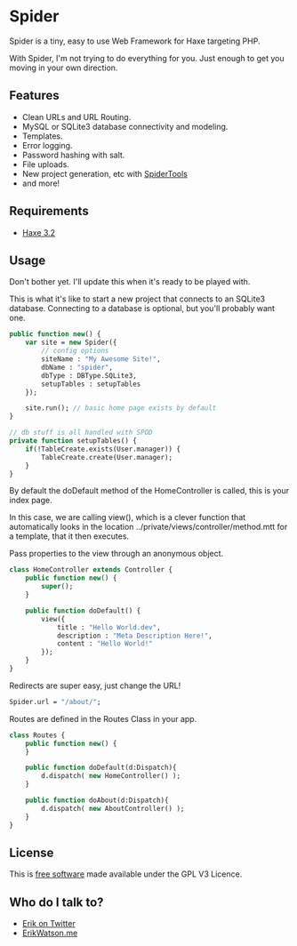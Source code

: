 Spider
======

Spider is a tiny, easy to use Web Framework for Haxe targeting PHP.

With Spider, I'm not trying to do everything for you. Just enough to get you moving in your own direction.


## Features

* Clean URLs and URL Routing.
* MySQL or SQLite3 database connectivity and modeling.
* Templates.
* Error logging.
* Password hashing with salt.
* File uploads.
* New project generation, etc with [SpiderTools](https://github.com/championchap/SpiderTools)
* and more!


## Requirements

* [Haxe 3.2](http://haxe.org)


## Usage

Don't bother yet. I'll update this when it's ready to be played with.

This is what it's like to start a new project that connects to an SQLite3 database. Connecting to a database is optional, but you'll probably want one. 

```haxe
public function new() {
	var site = new Spider({
		// config options
		siteName : "My Awesome Site!",
		dbName : "spider",
		dbType : DBType.SQLite3,
		setupTables : setupTables
	});

	site.run(); // basic home page exists by default
}

// db stuff is all handled with SPOD 
private function setupTables() {
	if(!TableCreate.exists(User.manager)) {
		TableCreate.create(User.manager);
	}
}
```

By default the doDefault method of the HomeController is called, this is your index page. 

In this case, we are calling view(), which is a clever function that automatically looks in the location ../private/views/controller/method.mtt for a template, that it then executes.

Pass properties to the view through an anonymous object.

```haxe
class HomeController extends Controller {
	public function new() {
		super();
	}

	public function doDefault() {
		view({
			title : "Hello World.dev",
			description : "Meta Description Here!",
			content : "Hello World!"
		});
	}
}
```

Redirects are super easy, just change the URL!

```haxe
Spider.url = "/about/";
```

Routes are defined in the Routes Class in your app.

```haxe
class Routes {
	public function new() {
	}

	public function doDefault(d:Dispatch){
		d.dispatch( new HomeController() );
	}

	public function doAbout(d:Dispatch){
		d.dispatch( new AboutController() );
	}
}
```

## License

This is [free software](https://www.gnu.org/philosophy/free-sw.html) made available under the GPL V3 Licence.


## Who do I talk to?

* [Erik on Twitter](https://twitter.com/championchap)
* [ErikWatson.me](http://erikwatson.me)